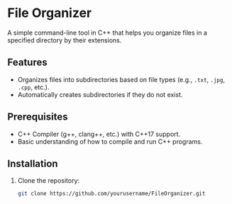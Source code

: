 # File Organizer  

A simple command-line tool in C++ that helps you organize files in a specified directory by their extensions.  

## Features  

- Organizes files into subdirectories based on file types (e.g., `.txt`, `.jpg`, `.cpp`, etc.).  
- Automatically creates subdirectories if they do not exist.  

## Prerequisites  

- C++ Compiler (g++, clang++, etc.) with C++17 support.  
- Basic understanding of how to compile and run C++ programs.  

## Installation  

1. Clone the repository:  
   ```bash  
   git clone https://github.com/yourusername/FileOrganizer.git
